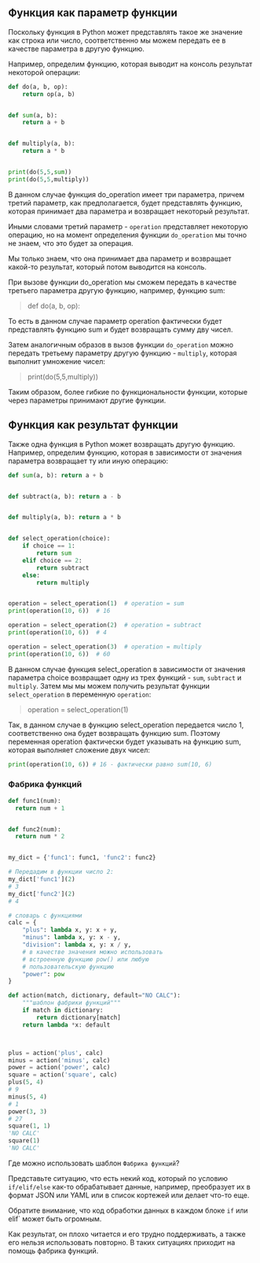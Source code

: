 ## Функция как параметр функции

Поскольку функция в Python может представлять такое же значение как строка или число, соответственно мы можем передать ее в качестве параметра в другую функцию. 

Например, определим функцию, которая выводит на консоль результат некоторой операции:

```python
def do(a, b, op):
    return op(a, b)


def sum(a, b):
    return a + b


def multiply(a, b):
    return a * b


print(do(5,5,sum))
print(do(5,5,multiply))

```

В данном случае функция do_operation имеет три параметра, причем третий параметр, как предполагается, будет представлять функцию, которая принимает два параметра и возвращает некоторый результат. 

Иными словами третий параметр - `operation` представляет некоторую операцию, но на момент определения функции `do_operation` мы точно не знаем, что это будет за операция. 

Мы только знаем, что она принимает два параметр и возвращает какой-то результат, который потом выводится на консоль.

При вызове функции do_operation мы сможем передать в качестве третьего параметра другую функцию, например, функцию sum:

>def do(a, b, op):

То есть в данном случае параметр operation фактически будет представлять функцию sum и будет возвращать сумму дву чисел.

Затем аналогичным образов в вызов функции `do_operation` можно передать третьему параметру другую функцию - `multiply`, которая выполнит умножение чисел:

>print(do(5,5,multiply))

Таким образом, более гибкие по функциональности функции, которые через параметры принимают другие функции.


## Функция как результат функции

Также одна функция в Python может возвращать другую функцию. Например, определим функцию, которая в зависимости от значения параметра возвращает ту или иную операцию:

```python
def sum(a, b): return a + b


def subtract(a, b): return a - b


def multiply(a, b): return a * b


def select_operation(choice):
    if choice == 1:
        return sum
    elif choice == 2:
        return subtract
    else:
        return multiply


operation = select_operation(1)  # operation = sum
print(operation(10, 6))  # 16

operation = select_operation(2)  # operation = subtract
print(operation(10, 6))  # 4

operation = select_operation(3)  # operation = multiply
print(operation(10, 6))  # 60
```


В данном случае функция select_operation в зависимости от значения параметра choice возвращает одну из трех функций - `sum`, `subtract` и `multiply`. Затем мы мы можем получить результат функции `select_operation` в переменную `operation`:

>operation = select_operation(1)

Так, в данном случае в функцию select_operation передается число 1, соответственно она будет возвращать функцию sum. Поэтому переменная operation фактически будет указывать на функцию sum, которая выполняет сложение двух чисел:

```python
print(operation(10, 6)) # 16 - фактически равно sum(10, 6)
```

### Фабрика функций

```python
def func1(num):
  return num + 1


def func2(num):
  return num * 2


my_dict = {'func1': func1, 'func2': func2}

# Передадим в функции число 2:
my_dict['func1'](2) 
# 3
my_dict['func2'](2) 
# 4
```


```python
# словарь с функциями
calc = {
    "plus": lambda x, y: x + y,
    "minus": lambda x, y: x - y,
    "division": lambda x, y: x / y,
    # в качестве значения можно использовать 
    # встроенную функцию pow() или любую 
    # пользовательскую функцию 
    "power": pow
}

def action(match, dictionary, default="NO CALC"):
    """шаблон фабрики функций"""
    if match in dictionary:
        return dictionary[match]
    return lambda *x: default



plus = action('plus', calc)
minus = action('minus', calc)
power = action('power', calc)
square = action('square', calc)
plus(5, 4)
# 9
minus(5, 4)
# 1
power(3, 3)
# 27
square(1, 1)
'NO CALC'
square(1)
'NO CALC'
```

Где можно использовать шаблон `Фабрика функций`?

Представьте ситуацию, что есть некий код, который по условию `if/elif/else` как-то обрабатывает данные, например, преобразует их в формат JSON или YAML или в список кортежей или делает что-то еще. 

Обратите внимание, что код обработки данных в каждом блоке `if` или elif` может быть огромным. 

Как результат, он плохо читается и его трудно поддерживать, а также его нельзя использовать повторно. В таких ситуациях приходит на помощь фабрика функций.